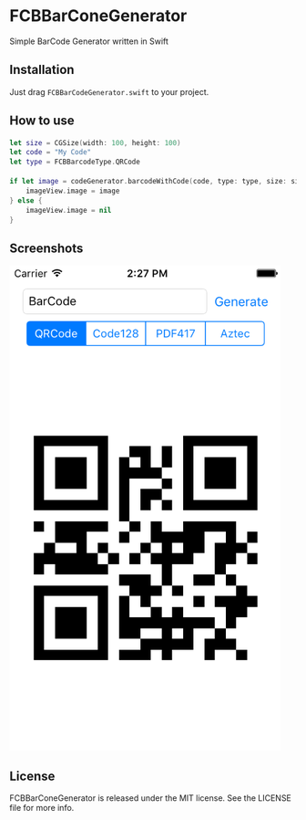 # FCBBarConeGenerator
Simple BarCode Generator written in Swift

## Installation
Just drag `FCBBarCodeGenerator.swift` to your project.

## How to use
```swift
let size = CGSize(width: 100, height: 100)
let code = "My Code"
let type = FCBBarcodeType.QRCode

if let image = codeGenerator.barcodeWithCode(code, type: type, size: size) {
	imageView.image = image
} else {
	imageView.image = nil
}
```

## Screenshots
![QRCode](/Screenshots/screenshot.png?raw=true "QRCode")

## License
FCBBarConeGenerator is released under the MIT license. See the LICENSE file for more info.
